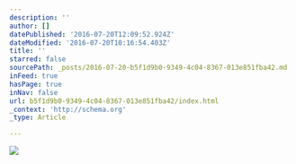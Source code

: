 ```yaml
---
description: ''
author: []
datePublished: '2016-07-20T12:09:52.924Z'
dateModified: '2016-07-20T10:16:54.403Z'
title: ''
starred: false
sourcePath: _posts/2016-07-20-b5f1d9b0-9349-4c04-8367-013e851fba42.md
inFeed: true
hasPage: true
inNav: false
url: b5f1d9b0-9349-4c04-8367-013e851fba42/index.html
_context: 'http://schema.org'
_type: Article

---
```

![](https://the-grid-user-content.s3-us-west-2.amazonaws.com/8c712bc7-b17c-48f1-b791-47933bbb5569.jpg)